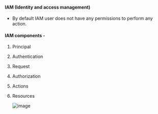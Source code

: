 #### IAM (Identity and access management)
- By default IAM user does not have any permissions to perform any action.

#### IAM components - 
1. Principal
2. Authentication
3. Request
4. Authorization
5. Actions
6. Resources

   
   ![image](https://github.com/1324aman/infra-related/assets/68897529/ba3a31e3-addc-4a7a-bbb3-4f30e470981e)
